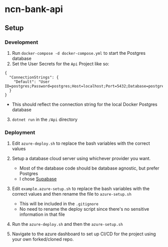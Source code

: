 # ncn-bank-api

## Setup

### Development
1) Run `docker-compose -d docker-compose.yml` to start the Postgres database
2) Set the User Secrets for the `Api` Project like so:
```
{
  "ConnectionStrings": {
    "Default": "User ID=postgres;Password=postgres;Host=localhost;Port=5432;Database=postgres;"
  }
}
```
- This should reflect the connection string for the local Docker Postgres database
3) `dotnet run` in the `/Api` directory

### Deployment
1) Edit `azure-deploy.sh` to replace the bash variables with the correct values

2) Setup a database cloud server using whichever provider you want.
   - Most of the database code should be database agnostic, but prefer Postgres
   - I chose [Supabase](https://supabase.com/)

3) Edit `example.azure-setup.sh` to replace the bash variables with the correct values and then rename the file to `azure-setup.sh`
    - This will be included in the `.gitignore`
    - No need to rename the deploy script since there's no sensitive information in that file

4) Run the `azure-deploy.sh` and then the `azure-setup.sh`
5) Navigate to the azure dashboard to set up CI/CD for the project using your own forked/cloned repo.
